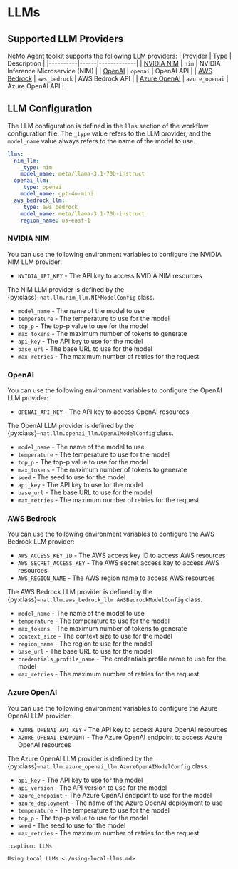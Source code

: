 <!--
SPDX-FileCopyrightText: Copyright (c) 2025, NVIDIA CORPORATION & AFFILIATES. All rights reserved.
SPDX-License-Identifier: Apache-2.0

Licensed under the Apache License, Version 2.0 (the "License");
you may not use this file except in compliance with the License.
You may obtain a copy of the License at

http://www.apache.org/licenses/LICENSE-2.0

Unless required by applicable law or agreed to in writing, software
distributed under the License is distributed on an "AS IS" BASIS,
WITHOUT WARRANTIES OR CONDITIONS OF ANY KIND, either express or implied.
See the License for the specific language governing permissions and
limitations under the License.
-->

# LLMs

## Supported LLM Providers

NeMo Agent toolkit supports the following LLM providers:
| Provider | Type | Description |
|----------|------|-------------|
| [NVIDIA NIM](https://build.nvidia.com) | `nim` | NVIDIA Inference Microservice (NIM) |
| [OpenAI](https://openai.com) | `openai` | OpenAI API |
| [AWS Bedrock](https://aws.amazon.com/bedrock/) | `aws_bedrock` | AWS Bedrock API |
| [Azure OpenAI](https://learn.microsoft.com/en-us/azure/ai-foundry/openai/quickstart) | `azure_openai` | Azure OpenAI API |


## LLM Configuration

The LLM configuration is defined in the `llms` section of the workflow configuration file. The `_type` value refers to the LLM provider, and the `model_name` value always refers to the name of the model to use.

```yaml
llms:
  nim_llm:
    _type: nim
    model_name: meta/llama-3.1-70b-instruct
  openai_llm:
    _type: openai
    model_name: gpt-4o-mini
  aws_bedrock_llm:
    _type: aws_bedrock
    model_name: meta/llama-3.1-70b-instruct
    region_name: us-east-1
```

### NVIDIA NIM

You can use the following environment variables to configure the NVIDIA NIM LLM provider:

* `NVIDIA_API_KEY` - The API key to access NVIDIA NIM resources


The NIM LLM provider is defined by the {py:class}`~nat.llm.nim_llm.NIMModelConfig` class.

* `model_name` - The name of the model to use
* `temperature` - The temperature to use for the model
* `top_p` - The top-p value to use for the model
* `max_tokens` - The maximum number of tokens to generate
* `api_key` - The API key to use for the model
* `base_url` - The base URL to use for the model
* `max_retries` - The maximum number of retries for the request

### OpenAI

You can use the following environment variables to configure the OpenAI LLM provider:

* `OPENAI_API_KEY` - The API key to access OpenAI resources


The OpenAI LLM provider is defined by the {py:class}`~nat.llm.openai_llm.OpenAIModelConfig` class.

* `model_name` - The name of the model to use
* `temperature` - The temperature to use for the model
* `top_p` - The top-p value to use for the model
* `max_tokens` - The maximum number of tokens to generate
* `seed` - The seed to use for the model
* `api_key` - The API key to use for the model
* `base_url` - The base URL to use for the model
* `max_retries` - The maximum number of retries for the request

### AWS Bedrock

You can use the following environment variables to configure the AWS Bedrock LLM provider:

* `AWS_ACCESS_KEY_ID` - The AWS access key ID to access AWS resources
* `AWS_SECRET_ACCESS_KEY` - The AWS secret access key to access AWS resources
* `AWS_REGION_NAME` - The AWS region name to access AWS resources

The AWS Bedrock LLM provider is defined by the {py:class}`~nat.llm.aws_bedrock_llm.AWSBedrockModelConfig` class.

* `model_name` - The name of the model to use
* `temperature` - The temperature to use for the model
* `max_tokens` - The maximum number of tokens to generate
* `context_size` - The context size to use for the model
* `region_name` - The region to use for the model
* `base_url` - The base URL to use for the model
* `credentials_profile_name` - The credentials profile name to use for the model
* `max_retries` - The maximum number of retries for the request

### Azure OpenAI

You can use the following environment variables to configure the Azure OpenAI LLM provider:

* `AZURE_OPENAI_API_KEY` - The API key to access Azure OpenAI resources
* `AZURE_OPENAI_ENDPOINT` - The Azure OpenAI endpoint to access Azure OpenAI resources

The Azure OpenAI LLM provider is defined by the {py:class}`~nat.llm.azure_openai_llm.AzureOpenAIModelConfig` class.

* `api_key` - The API key to use for the model
* `api_version` - The API version to use for the model
* `azure_endpoint` - The Azure OpenAI endpoint to use for the model
* `azure_deployment` - The name of the Azure OpenAI deployment to use
* `temperature` - The temperature to use for the model
* `top_p` - The top-p value to use for the model
* `seed` - The seed to use for the model
* `max_retries` - The maximum number of retries for the request


```{toctree}
:caption: LLMs

Using Local LLMs <./using-local-llms.md>
```
